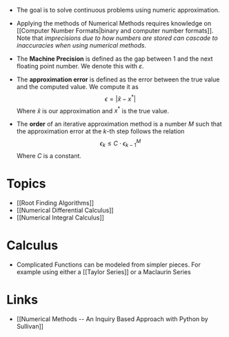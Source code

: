 * The goal is to solve continuous problems using numeric approximation. 
* Applying the methods of Numerical Methods requires knowledge on [[Computer Number Formats|binary and computer number formats]]. Note that *imprecisions due to how numbers are stored can cascade to inaccuracies when using numerical methods*.

* The **Machine Precision** is defined as the gap between $1$ and the next floating point number. We denote this with $\varepsilon$. 

* The **approximation error** is defined as the error between the true value and the computed value. We compute it as
  $$
  \epsilon = |\hat{x}-x^\ast|
  $$
  Where $\hat{x}$ is our approximation and $x^\ast$ is the true value.

* The **order** of an iterative approximation method is a number $M$ such that the approximation error at the $k$-th step follows the relation
  $$
  \epsilon_k \le C\cdot  \epsilon_{k-1}^M
  $$
  Where $C$ is a constant.
# Topics
* [[Root Finding Algorithms]]
* [[Numerical Differential Calculus]]
* [[Numerical Integral Calculus]]


# Calculus
* Complicated Functions can be modeled from simpler pieces. For example using either a [[Taylor Series]] or a Maclaurin Series

# Links
* [[Numerical Methods -- An Inquiry Based Approach with Python by Sullivan]]

